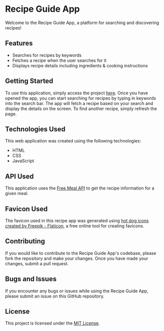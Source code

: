 # Recipe Guide App

Welcome to the Recipe Guide App, a platform for searching and discovering recipes!

## Features

- Searches for recipes by keywords
- Fetches a recipe when the user searches for it
- Displays recipe details including ingredients & cooking instructions

## Getting Started

To use this application, simply access the project [here](https://vickykimani.github.io/recipe-app/). Once you have opened the app, you can start searching for recipes by typing in keywords into the search bar. The app will fetch a recipe based on your search and display the details on the screen. To find another recipe, simply refresh the page.

## Technologies Used

This web application was created using the following technologies:

- HTML
- CSS
- JavaScript

## API Used

This application uses the [Free Meal API](https://www.themealdb.com/api.php) to get the recipe information for a given meal.

## Favicon Used

The favicon used in this recipe app was generated using [hot dog icons created by Freepik - Flaticon](https://www.flaticon.com/free-icons/hot-dog), a free online tool for creating favicons.

## Contributing

If you would like to contribute to the Recipe Guide App's codebase, please fork the repository and make your changes. Once you have made your changes, submit a pull request.

## Bugs and Issues

If you encounter any bugs or issues while using the Recipe Guide App, please submit an issue on this GitHub repository.

## License

This project is licensed under the [MIT License](https://opensource.org/licenses/MIT).

